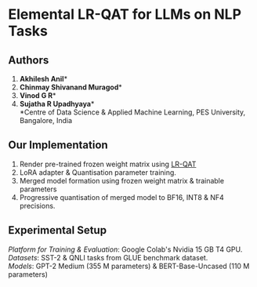 # Elemental LR-QAT for LLMs on NLP Tasks
## Authors
1. **Akhilesh Anil***
2. **Chinmay Shivanand Muragod***
3. **Vinod G R***
4. **Sujatha R Upadhyaya*** <br/>
*Centre of Data Science & Applied Machine Learning, PES University, Bangalore, India

## Our Implementation 
1. Render pre-trained frozen weight matrix using [LR-QAT](https://arxiv.org/abs/2406.06385)
2. LoRA adapter & Quantisation parameter training.
3. Merged model formation using frozen weight matrix & trainable parameters
4. Progressive quantisation of merged model to BF16, INT8 & NF4 precisions.

## Experimental Setup
*Platform for Training & Evaluation*: Google Colab's Nvidia 15 GB T4 GPU.<br/>
*Datasets*: SST-2 & QNLI tasks from GLUE benchmark dataset.<br/>
*Models*: GPT-2 Medium (355 M parameters) & BERT-Base-Uncased (110 M parameters)<br/>
